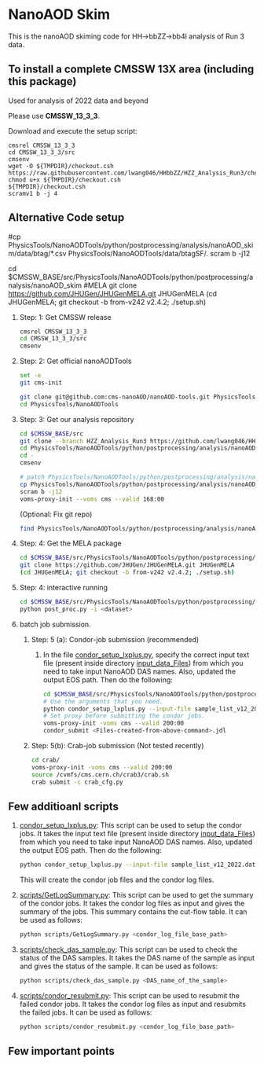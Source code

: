 # NanoAOD Skim
This is the nanoAOD skiming code for HH->bbZZ->bb4l analysis of Run 3 data.


To install a complete CMSSW 13X area (including this package)
------------------------------
Used for analysis of 2022 data and beyond

Please use **CMSSW_13_3_3**. 

Download and execute the setup script:
```
cmsrel CMSSW_13_3_3
cd CMSSW_13_3_3/src
cmsenv
wget -O ${TMPDIR}/checkout.csh https://raw.githubusercontent.com/lwang046/HHbbZZ/HZZ_Analysis_Run3/checkout.csh
chmod u+x ${TMPDIR}/checkout.csh
${TMPDIR}/checkout.csh
scramv1 b -j 4
```



## Alternative Code setup

#cp PhysicsTools/NanoAODTools/python/postprocessing/analysis/nanoAOD_skim/data/btag/*.csv PhysicsTools/NanoAODTools/data/btagSF/.
scram b -j12

cd $CMSSW_BASE/src/PhysicsTools/NanoAODTools/python/postprocessing/analysis/nanoAOD_skim
#MELA
git clone https://github.com/JHUGen/JHUGenMELA.git JHUGenMELA
(cd JHUGenMELA; git checkout -b from-v242 v2.4.2; ./setup.sh)




1. Step: 1: Get CMSSW release

   ```bash
   cmsrel CMSSW_13_3_3
   cd CMSSW_13_3_3/src
   cmsenv
   ```

2. Step: 2: Get  official nanoAODTools

   ```bash
   set -e
   git cms-init

   git clone git@github.com:cms-nanoAOD/nanoAOD-tools.git PhysicsTools/NanoAODTools
   cd PhysicsTools/NanoAODTools
   ```

3. Step: 3: Get our analysis repository

   ```bash
   cd $CMSSW_BASE/src
   git clone --branch HZZ_Analysis_Run3 https://github.com/lwang046/HHbbZZ.git PhysicsTools/NanoAODTools/python/postprocessing/analysis/nanoAOD_skim
   cd PhysicsTools/NanoAODTools/python/postprocessing/analysis/nanoAOD_skim
   cd -
   cmsenv

   # patch PhysicsTools/NanoAODTools/python/postprocessing/analysis/nanoAOD_skim/nanoAOD_tools.patch
   cp PhysicsTools/NanoAODTools/python/postprocessing/analysis/nanoAOD_skim/data/btag/*.csv PhysicsTools/NanoAODTools/data/btagSF/.
   scram b -j12
   voms-proxy-init --voms cms --valid 168:00
   ```

   (Optional: Fix git repo)

   ```bash
   find PhysicsTools/NanoAODTools/python/postprocessing/analysis/nanoAOD_skim/.git/ -name "*.py*" -delete
   ```

4. Step: 4: Get the MELA package

   ```bash
   cd $CMSSW_BASE/src/PhysicsTools/NanoAODTools/python/postprocessing/analysis/nanoAOD_skim
   git clone https://github.com/JHUGen/JHUGenMELA.git JHUGenMELA
   (cd JHUGenMELA; git checkout -b from-v242 v2.4.2; ./setup.sh)
   ```

4. Step: 4: interactive running

   ```bash
   cd $CMSSW_BASE/src/PhysicsTools/NanoAODTools/python/postprocessing/analysis/nanoAOD_skim
   python post_proc.py -i <dataset>
   ```

5. batch job submission.
   1. Step: 5 (a): Condor-job submission (recommended)
      1. In the file [condor_setup_lxplus.py](condor_setup_lxplus.py), specify the correct input text file (present inside directory [input_data_Files](input_data_Files)) from which you need to take input NanoAOD DAS names. Also, updated the output EOS path. Then do the following:

         ```bash
         cd $CMSSW_BASE/src/PhysicsTools/NanoAODTools/python/postprocessing/analysis/nanoAOD_skim
         # Use the arguments that you need.
         python condor_setup_lxplus.py --input-file sample_list_v12_2022.dat
         # Set proxy before submitting the condor jobs.
         voms-proxy-init -voms cms --valid 200:00
         condor_submit <Files-created-from-above-command>.jdl
         ```

   1. Step: 5(b): Crab-job submission (Not tested recently)
      ```bash
      cd crab/
      voms-proxy-init -voms cms --valid 200:00
      source /cvmfs/cms.cern.ch/crab3/crab.sh
      crab submit -c crab_cfg.py
      ```

## Few additioanl scripts

1. [condor_setup_lxplus.py](condor_setup_lxplus.py): This script can be used to setup the condor jobs. It takes the input text file (present inside directory [input_data_Files](input_data_Files)) from which you need to take input NanoAOD DAS names. Also, updated the output EOS path. Then do the following:

   ```bash
   python condor_setup_lxplus.py --input-file sample_list_v12_2022.dat
   ```
   This will create the condor job files and the condor log files.

1. [scripts/GetLogSummary.py](scripts/GetLogSummary.py): This script can be used to get the summary of the condor jobs. It takes the condor log files as input and gives the summary of the jobs. This summary contains the cut-flow table. It can be used as follows:

   ```bash
   python scripts/GetLogSummary.py <condor_log_file_base_path>
   ```

2. [scripts/check_das_sample.py](scripts/check_das_sample.py): This script can be used to check the status of the DAS samples. It takes the DAS name of the sample as input and gives the status of the sample. It can be used as follows:

   ```bash
   python scripts/check_das_sample.py <DAS_name_of_the_sample>
   ```

3. [scripts/condor_resubmit.py](scripts/condor_resubmit.py): This script can be used to resubmit the failed condor jobs. It takes the condor log files as input and resubmits the failed jobs. It can be used as follows:

   ```bash
   python scripts/condor_resubmit.py <condor_log_file_base_path>
   ```

## Few important points

